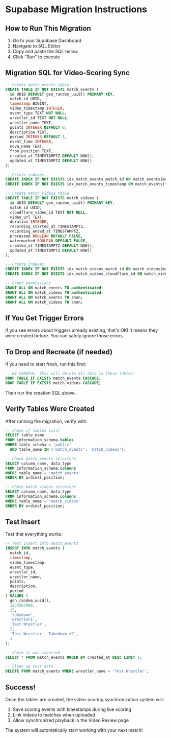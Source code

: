 # Supabase Migration Instructions

## How to Run This Migration

1. Go to your Supabase Dashboard
2. Navigate to SQL Editor
3. Copy and paste the SQL below
4. Click "Run" to execute

## Migration SQL for Video-Scoring Sync

```sql
-- Create match_events table
CREATE TABLE IF NOT EXISTS match_events (
  id UUID DEFAULT gen_random_uuid() PRIMARY KEY,
  match_id UUID,
  timestamp BIGINT,
  video_timestamp INTEGER,
  event_type TEXT NOT NULL,
  wrestler_id TEXT NOT NULL,
  wrestler_name TEXT,
  points INTEGER DEFAULT 0,
  description TEXT,
  period INTEGER DEFAULT 1,
  event_time INTEGER,
  move_name TEXT,
  from_position TEXT,
  created_at TIMESTAMPTZ DEFAULT NOW(),
  updated_at TIMESTAMPTZ DEFAULT NOW()
);

-- Create indexes
CREATE INDEX IF NOT EXISTS idx_match_events_match_id ON match_events(match_id);
CREATE INDEX IF NOT EXISTS idx_match_events_timestamp ON match_events(timestamp);

-- Create match_videos table
CREATE TABLE IF NOT EXISTS match_videos (
  id UUID DEFAULT gen_random_uuid() PRIMARY KEY,
  match_id UUID,
  cloudflare_video_id TEXT NOT NULL,
  video_url TEXT,
  duration INTEGER,
  recording_started_at TIMESTAMPTZ,
  recording_ended_at TIMESTAMPTZ,
  processed BOOLEAN DEFAULT FALSE,
  watermarked BOOLEAN DEFAULT FALSE,
  created_at TIMESTAMPTZ DEFAULT NOW(),
  updated_at TIMESTAMPTZ DEFAULT NOW()
);

-- Create indexes
CREATE INDEX IF NOT EXISTS idx_match_videos_match_id ON match_videos(match_id);
CREATE INDEX IF NOT EXISTS idx_match_videos_cloudflare_id ON match_videos(cloudflare_video_id);

-- Grant permissions
GRANT ALL ON match_events TO authenticated;
GRANT ALL ON match_videos TO authenticated;
GRANT ALL ON match_events TO anon;
GRANT ALL ON match_videos TO anon;
```

## If You Get Trigger Errors

If you see errors about triggers already existing, that's OK! It means they were created before. You can safely ignore those errors.

## To Drop and Recreate (if needed)

If you need to start fresh, run this first:

```sql
-- BE CAREFUL: This will delete all data in these tables!
DROP TABLE IF EXISTS match_events CASCADE;
DROP TABLE IF EXISTS match_videos CASCADE;
```

Then run the creation SQL above.

## Verify Tables Were Created

After running the migration, verify with:

```sql
-- Check if tables exist
SELECT table_name 
FROM information_schema.tables 
WHERE table_schema = 'public' 
  AND table_name IN ('match_events', 'match_videos');

-- Check match_events structure
SELECT column_name, data_type 
FROM information_schema.columns 
WHERE table_name = 'match_events' 
ORDER BY ordinal_position;

-- Check match_videos structure  
SELECT column_name, data_type 
FROM information_schema.columns 
WHERE table_name = 'match_videos' 
ORDER BY ordinal_position;
```

## Test Insert

Test that everything works:

```sql
-- Test insert into match_events
INSERT INTO match_events (
  match_id,
  timestamp,
  video_timestamp,
  event_type,
  wrestler_id,
  wrestler_name,
  points,
  description,
  period
) VALUES (
  gen_random_uuid(),
  1234567890,
  15,
  'takedown',
  'wrestler1',
  'Test Wrestler',
  2,
  'Test Wrestler - Takedown +2',
  1
);

-- Check it was inserted
SELECT * FROM match_events ORDER BY created_at DESC LIMIT 1;

-- Clean up test data
DELETE FROM match_events WHERE wrestler_name = 'Test Wrestler';
```

## Success!

Once the tables are created, the video-scoring synchronization system will:
1. Save scoring events with timestamps during live scoring
2. Link videos to matches when uploaded
3. Allow synchronized playback in the Video Review page

The system will automatically start working with your next match!